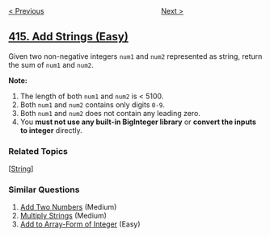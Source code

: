 <!--|This file generated by command(leetcode description); DO NOT EDIT.    |-->
<!--+----------------------------------------------------------------------+-->
<!--|@author    openset <openset.wang@gmail.com>                           |-->
<!--|@link      https://github.com/openset                                 |-->
<!--|@home      https://github.com/openset/leetcode                        |-->
<!--+----------------------------------------------------------------------+-->

[< Previous](https://github.com/openset/leetcode/tree/master/problems/third-maximum-number "Third Maximum Number")
　　　　　　　　　　　　　　　　
[Next >](https://github.com/openset/leetcode/tree/master/problems/partition-equal-subset-sum "Partition Equal Subset Sum")

## [415. Add Strings (Easy)](https://leetcode.com/problems/add-strings "字符串相加")

<p>Given two non-negative integers <code>num1</code> and <code>num2</code> represented as string, return the sum of <code>num1</code> and <code>num2</code>.</p>

<p><b>Note:</b>
<ol>
<li>The length of both <code>num1</code> and <code>num2</code> is < 5100.</li>
<li>Both <code>num1</code> and <code>num2</code> contains only digits <code>0-9</code>.</li>
<li>Both <code>num1</code> and <code>num2</code> does not contain any leading zero.</li>
<li>You <b>must not use any built-in BigInteger library</b> or <b>convert the inputs to integer</b> directly.</li>
</ol>
</p>

### Related Topics
  [[String](https://github.com/openset/leetcode/tree/master/tag/string/README.md)]

### Similar Questions
  1. [Add Two Numbers](https://github.com/openset/leetcode/tree/master/problems/add-two-numbers) (Medium)
  1. [Multiply Strings](https://github.com/openset/leetcode/tree/master/problems/multiply-strings) (Medium)
  1. [Add to Array-Form of Integer](https://github.com/openset/leetcode/tree/master/problems/add-to-array-form-of-integer) (Easy)
